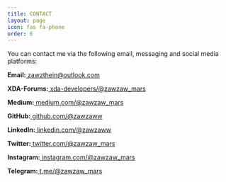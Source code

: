 ```yaml
---
title: CONTACT
layout: page
icon: fas fa-phone
order: 6
---
```


<p>You can contact me via the following email, messaging and social media platforms:</p>
<p><b>Email:</b><a href="mailto:zawzthein@outlook.com"> zawzthein@outlook.com</a></p>
<p><b>XDA-Forums:</b><a href="https://forum.xda-developers.com/member.php?u=7581611"> xda-developers/@zawzaw_mars</a></p>
<p><b>Medium:</b><a href="https://medium.com/@zawzaw_mars"> medium.com/@zawzaw_mars</a></p>
<p><b>GitHub:</b><a href="https://github.com/zawzaww"> github.com/@zawzaww</a></p>
<p><b>LinkedIn:</b><a href="https://www.linkedin.com/in/zawzaww"> linkedin.com/@zawzaww</a></p>
<p><b>Twitter:</b><a href="https://twitter.com/zawzaw_mars"> twitter.com/@zawzaw_mars</a></p>
<p><b>Instagram:</b><a href="https://www.instagram.com/zawzaw_mars"> instagram.com/@zawzaw_mars</a></p>
<p><b>Telegram:</b><a href="https://t.me/zawzaw_mars"> t.me/@zawzaw_mars</a></p>
